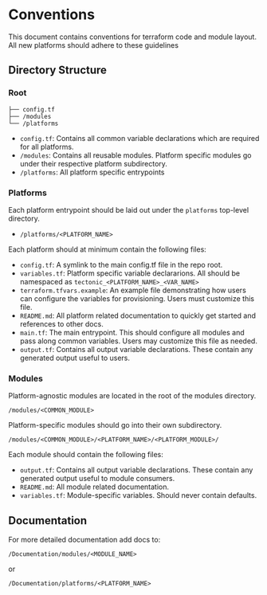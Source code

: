 # Conventions

This document contains conventions for terraform code and module layout. All new platforms should adhere to these guidelines

## Directory Structure

### Root

```
├── config.tf
├── /modules
└── /platforms
```

- `config.tf`: Contains all common variable declarations which are required for all platforms.
- `/modules`: Contains all reusable modules. Platform specific modules go under their respective platform subdirectory.
- `/platforms`: All platform specific entrypoints

### Platforms

Each platform entrypoint should be laid out under the `platforms` top-level directory.
- `/platforms/<PLATFORM_NAME>`

Each platform should at minimum contain the following files:
- `config.tf`: A symlink to the main config.tf file in the repo root.
- `variables.tf`: Platform specific variable declararions. All should be namespaced as `tectonic_<PLATFORM_NAME>_<VAR_NAME>`
- `terraform.tfvars.example`: An example file demonstrating how users can configure the variables for provisioning. Users must customize this file.
- `README.md`: All platform related documentation to quickly get started and references to other docs.
- `main.tf`: The main entrypoint. This should configure all modules and pass along common variables. Users may customize this file as needed.
- `output.tf`: Contains all output variable declarations. These contain any generated output useful to users.

### Modules

Platform-agnostic modules are located in the root of the modules directory.

```
/modules/<COMMON_MODULE>
```

Platform-specific modules should go into their own subdirectory.

```
/modules/<COMMON_MODULE>/<PLATFORM_NAME>/<PLATFORM_MODULE>/
```
Each module should contain the following files:
- `output.tf`: Contains all output variable declarations. These contain any generated output useful to module consumers.
- `README.md`: All module related documentation.
- `variables.tf`: Module-specific variables. Should never contain defaults.

## Documentation

For more detailed documentation add docs to:

```
/Documentation/modules/<MODULE_NAME>
```
or
```
/Documentation/platforms/<PLATFORM_NAME>
```

